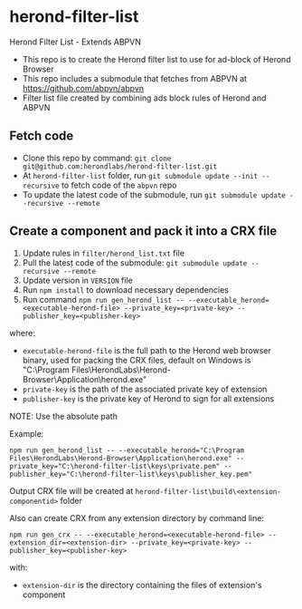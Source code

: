 # herond-filter-list
Herond Filter List - Extends ABPVN 
- This repo is to create the Herond filter list to use for ad-block of Herond Browser
- This repo includes a submodule that fetches from ABPVN at https://github.com/abpvn/abpvn
- Filter list file created by combining ads block rules of Herond and ABPVN

## Fetch code
- Clone this repo by command: `git clone git@github.com:herondlabs/herond-filter-list.git`
- At `herond-filter-list` folder, run `git submodule update --init --recursive` to fetch code of the `abpvn` repo
- To update the latest code of the submodule, run `git submodule update --recursive --remote`

## Create a component and pack it into a CRX file
1. Update rules in `filter/herond_list.txt` file
2. Pull the latest code of the submodule: `git submodule update --recursive --remote`
3. Update version in `VERSION` file
4. Run `npm install` to download necessary dependencies
5. Run command `npm run gen_herond_list -- --executable_herond=<executable-herond-file> --private_key=<private-key> --publisher_key=<publisher-key>`

where:
- `executable-herond-file` is the full path to the Herond web browser binary, used for packing the CRX files, default on Windows is "C:\Program Files\HerondLabs\Herond-Browser\Application\herond.exe"
- `private-key` is the path of the associated private key of extension
- `publisher-key` is the private key of Herond to sign for all extensions

NOTE: Use the absolute path

Example: 

`npm run gen_herond_list -- --executable_herond="C:\Program Files\HerondLabs\Herond-Browser\Application\herond.exe" --private_key="C:\herond-filter-list\keys\private.pem" --publisher_key="C:\herond-filter-list\keys\publisher_key.pem"`

Output CRX file will be created at `herond-filter-list\build\<extension-componentid>` folder

Also can create CRX from any extension directory by command line:

`npm run gen_crx -- --executable_herond=<executable-herond-file> --extension_dir=<extension-dir> --private_key=<private-key> --publisher_key=<publisher-key>`

with:

- `extension-dir` is the directory containing the files of extension's component
